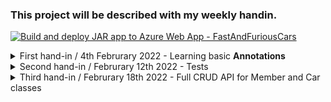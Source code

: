 ### This project will be described with my weekly handin.

[![Build and deploy JAR app to Azure Web App - FastAndFuriousCars](https://github.com/MaltheGram/cars-r-us/actions/workflows/main_fastandfuriouscars.yml/badge.svg)](https://github.com/MaltheGram/cars-r-us/actions/workflows/main_fastandfuriouscars.yml)

<details>
 <summary>
  First hand-in / 4th Februrary 2022 - Learning basic <b>Annotations</b>
  </summary>
  <br>
  I've added the following Enities and Repositories for this first handin:
  <ul>
   <li> CarRepository </li>
   <li> MemberRepository </li>
   <li> Member Entity </li>
   <li> Car Entity </li>
   <br>
   
   I've added the Column annotation to most, if not all fields which serves as a way for the Database to know what columns should be named.
   Also the Entity classes have been annotated with @Entity(name = "xxx"), x serving as the name in the database.
   
   ### UnitTest
   In the test package I currently have 2 UnitTest's. They're testing if the count() from JpaRepository works. 
  
  
  </details>
 
 
 <details> 
  <summary> 
   Second hand-in / Februrary 12th 2022 - Tests
  </summary>
  <br>
  In this hand in we've focused alot more attention onto tests.
  <br>
  The following kind of tests has been added to the repo.
  <ul>
   <li> In Memory Test </li>
   <li> Mock Test with Mockito </li>
   <li> Api Tests </li>
 </details> 
  
  
<details>
 <summary>
  Third hand-in / Februrary 18th 2022 - Full CRUD API for Member and Car classes
 </summary>
 <br>
 Made a full CRUD API for Member and Car. At this stage we're able to patch only a few fields for a Member / Car.
 <br>
Also started on CRUD for Reservation. This is TBC.
 <br>
 Should also be deployed to Azure.

